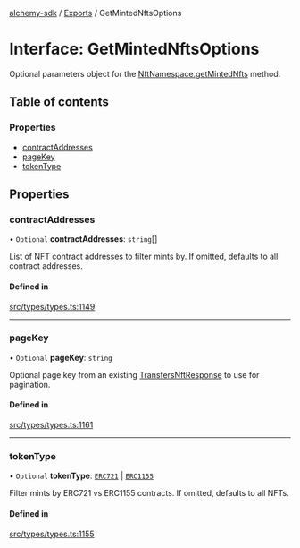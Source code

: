[alchemy-sdk](../README.md) / [Exports](../modules.md) / GetMintedNftsOptions

# Interface: GetMintedNftsOptions

Optional parameters object for the [NftNamespace.getMintedNfts](../classes/NftNamespace.md#getmintednfts) method.

## Table of contents

### Properties

- [contractAddresses](GetMintedNftsOptions.md#contractaddresses)
- [pageKey](GetMintedNftsOptions.md#pagekey)
- [tokenType](GetMintedNftsOptions.md#tokentype)

## Properties

### contractAddresses

• `Optional` **contractAddresses**: `string`[]

List of NFT contract addresses to filter mints by. If omitted, defaults to
all contract addresses.

#### Defined in

[src/types/types.ts:1149](https://github.com/alchemyplatform/alchemy-sdk-js/blob/905f87c/src/types/types.ts#L1149)

___

### pageKey

• `Optional` **pageKey**: `string`

Optional page key from an existing [TransfersNftResponse](TransfersNftResponse.md) to use for
pagination.

#### Defined in

[src/types/types.ts:1161](https://github.com/alchemyplatform/alchemy-sdk-js/blob/905f87c/src/types/types.ts#L1161)

___

### tokenType

• `Optional` **tokenType**: [`ERC721`](../enums/NftTokenType.md#erc721) \| [`ERC1155`](../enums/NftTokenType.md#erc1155)

Filter mints by ERC721 vs ERC1155 contracts. If omitted, defaults to all
NFTs.

#### Defined in

[src/types/types.ts:1155](https://github.com/alchemyplatform/alchemy-sdk-js/blob/905f87c/src/types/types.ts#L1155)
